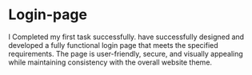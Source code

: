 # Login-page
 I Completed my first task  successfully.  have successfully designed and developed a fully functional login page that meets the specified requirements. The page is user-friendly, secure, and visually appealing while maintaining consistency with the overall website theme.

